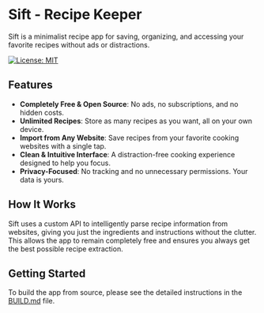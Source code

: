 # Sift - Recipe Keeper

Sift is a minimalist recipe app for saving, organizing, and accessing your favorite recipes without ads or distractions.

[![License: MIT](https://img.shields.io/badge/License-MIT-yellow.svg)](https://opensource.org/licenses/MIT)


## Features

- **Completely Free & Open Source**: No ads, no subscriptions, and no hidden costs.
- **Unlimited Recipes**: Store as many recipes as you want, all on your own device.
- **Import from Any Website**: Save recipes from your favorite cooking websites with a single tap.
- **Clean & Intuitive Interface**: A distraction-free cooking experience designed to help you focus.
- **Privacy-Focused**: No tracking and no unnecessary permissions. Your data is yours.

## How It Works

Sift uses a custom API to intelligently parse recipe information from websites, giving you just the ingredients and instructions without the clutter. This allows the app to remain completely free and ensures you always get the best possible recipe extraction.

## Getting Started

To build the app from source, please see the detailed instructions in the [BUILD.md](BUILD.md) file.
